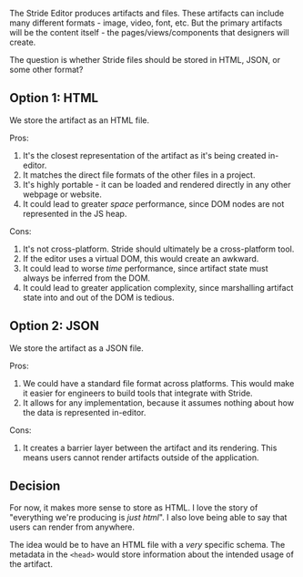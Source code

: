 
The Stride Editor produces artifacts and files.
These artifacts can include many different formats - image, video, font, etc.
But the primary artifacts will be the content itself - the pages/views/components that designers will create.

The question is whether Stride files should be stored in HTML, JSON, or some other format?

## Option 1: HTML

We store the artifact as an HTML file.

Pros:
1. It's the closest representation of the artifact as it's being created in-editor.
2. It matches the direct file formats of the other files in a project.
3. It's highly portable - it can be loaded and rendered directly in any other webpage or website.
4. It could lead to greater *space* performance, since DOM nodes are not represented in the JS heap.

Cons:
1. It's not cross-platform. Stride should ultimately be a cross-platform tool.
2. If the editor uses a virtual DOM, this would create an awkward.
3. It could lead to worse *time* performance, since artifact state must always be inferred from the DOM.
4. It could lead to greater application complexity, since marshalling artifact state into and out of the DOM is tedious.

## Option 2: JSON

We store the artifact as a JSON file.

Pros:
1. We could have a standard file format across platforms. This would make it easier for engineers to build tools that integrate with Stride.
2. It allows for any implementation, because it assumes nothing about how the data is represented in-editor.

Cons:
1. It creates a barrier layer between the artifact and its rendering. This means users cannot render artifacts outside of the application.

## Decision

For now, it makes more sense to store as HTML.
I love the story of "everything we're producing is *just html*".
I also love being able to say that users can render from anywhere.

The idea would be to have an HTML file with a *very* specific schema.
The metadata in the `<head>` would store information about the intended usage of the artifact.
